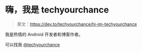 # 嗨，我是 techyourchance

> 原文：<https://dev.to/techyourchance/hi-im-techyourchance>

我是热情的 Android 开发者和博客作者。

可以找我 [@techyourchance](http://www.techyourchance.com)
